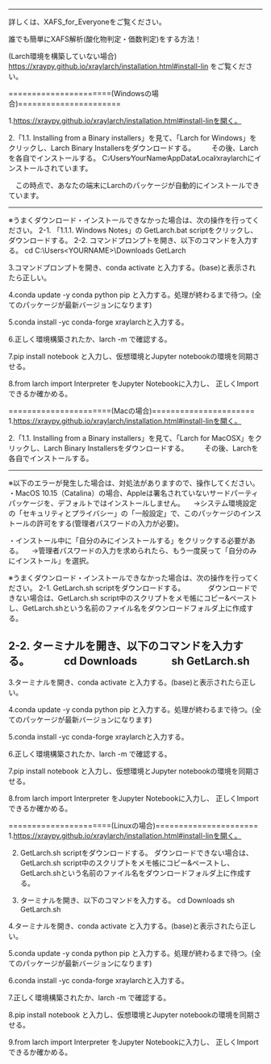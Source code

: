 ----------------------
詳しくは、XAFS_for_Everyoneをご覧ください。

誰でも簡単にXAFS解析(酸化物判定・価数判定)をする方法！

(Larch環境を構築していない場合)
https://xraypy.github.io/xraylarch/installation.html#install-lin をご覧ください。

======================(Windowsの場合)======================

1.https://xraypy.github.io/xraylarch/installation.html#install-linを開く。

2.「1.1. Installing from a Binary installers」を見て、「Larch for Windows」をクリックし、Larch Binary Installersをダウンロードする。
　　その後、Larchを各自でインストールする。
   C:∕Users∕YourName∕AppData∕Local∕xraylarchにインストールされています。

　この時点で、あなたの端末にLarchのパッケージが自動的にインストールできています。

------------------------------------------------------------------------------
※うまくダウンロード・インストールできなかった場合は、次の操作を行ってください。
2-1. 「1.1.1. Windows Notes」の GetLarch.bat scriptをクリックし、ダウンロードする。
2-2. コマンドプロンプトを開き、以下のコマンドを入力する。
     cd C:\Users\<YOURNAME>\Downloads
     GetLarch


3.コマンドプロンプトを開き、conda activate と入力する。(base)と表示されたら正しい。

4.conda update -y conda python pip と入力する。処理が終わるまで待つ。(全てのパッケージが最新バージョンになります)

5.conda install -yc conda-forge xraylarchと入力する。

6.正しく環境構築されたか、larch -m で確認する。

7.pip install notebook と入力し、仮想環境とJupyter notebookの環境を同期させる。

8.from larch import Interpreter をJupyter Notebookに入力し、 正しくImportできるか確かめる。

======================(Macの場合)======================
1.https://xraypy.github.io/xraylarch/installation.html#install-linを開く。

2.「1.1. Installing from a Binary installers」を見て、「Larch for MacOSX」をクリックし、Larch Binary Installersをダウンロードする。
　　その後、Larchを各自でインストールする。

------------------------------------------------------------------------------------------------------------------------------------------------
※以下のエラーが発生した場合は、対処法がありますので、操作してください。
・MacOS 10.15（Catalina）の場合、Appleは署名されていないサードパーティパッケージを、デフォルトではインストールしません。
　→システム環境設定の「セキュリティとプライバシー」の「一般設定」で、このパッケージのインストールの許可をする(管理者パスワードの入力が必要)。

・インストール中に「自分のみにインストールする」をクリックする必要がある。
　→管理者パスワードの入力を求められたら、もう一度戻って「自分のみにインストール」を選択。

※うまくダウンロード・インストールできなかった場合は、次の操作を行ってください。
2-1. GetLarch.sh scriptをダウンロードする。
　　　ダウンロードできない場合は、GetLarch.sh script中のスクリプトをメモ帳にコピー&ペーストし、GetLarch.shという名前のファイル名をダウンロードフォルダ上に作成する。

2-2. ターミナルを開き、以下のコマンドを入力する。
　　　cd Downloads
　　　sh GetLarch.sh
------------------------------------------------------------------------------------------------------------------------------------------------

3.ターミナルを開き、conda activate と入力する。(base)と表示されたら正しい。

4.conda update -y conda python pip と入力する。処理が終わるまで待つ。(全てのパッケージが最新バージョンになります)

5.conda install -yc conda-forge xraylarchと入力する。

6.正しく環境構築されたか、larch -m で確認する。

7.pip install notebook と入力し、仮想環境とJupyter notebookの環境を同期させる。

8.from larch import Interpreter をJupyter Notebookに入力し、 正しくImportできるか確かめる。


======================(Linuxの場合)======================
1.https://xraypy.github.io/xraylarch/installation.html#install-linを開く。

2. GetLarch.sh scriptをダウンロードする。
   ダウンロードできない場合は、GetLarch.sh script中のスクリプトをメモ帳にコピー&ペーストし、GetLarch.shという名前のファイル名をダウンロードフォルダ上に作成する。

3. ターミナルを開き、以下のコマンドを入力する。
   cd Downloads
   sh GetLarch.sh

4.ターミナルを開き、conda activate と入力する。(base)と表示されたら正しい。

5.conda update -y conda python pip と入力する。処理が終わるまで待つ。(全てのパッケージが最新バージョンになります)

6.conda install -yc conda-forge xraylarchと入力する。

7.正しく環境構築されたか、larch -m で確認する。

8.pip install notebook と入力し、仮想環境とJupyter notebookの環境を同期させる。

9.from larch import Interpreter をJupyter Notebookに入力し、 正しくImportできるか確かめる。

